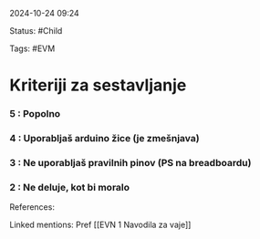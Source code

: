 2024-10-24 09:24

Status: #Child 

Tags: #EVM 

# Kriteriji za sestavljanje
###  5 : Popolno
### 4 : Uporabljaš arduino žice (je zmešnjava)
### 3 : Ne uporabljaš pravilnih pinov (PS na breadboardu)
### 2 :  Ne deluje, kot bi moralo



References:




Linked mentions:
Pref [[EVN 1 Navodila za vaje]]